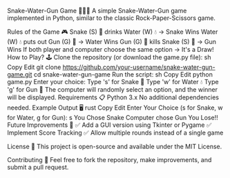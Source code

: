 Snake-Water-Gun Game 🐍💧🔫
A simple Snake-Water-Gun game implemented in Python, similar to the classic Rock-Paper-Scissors game.

Rules of the Game 🎮
Snake (S) 🐍 drinks Water (W) 💧 → Snake Wins
Water (W) 💧 puts out Gun (G) 🔫 → Water Wins
Gun (G) 🔫 kills Snake (S) 🐍 → Gun Wins
If both player and computer choose the same option → It's a Draw!
How to Play? 🕹️
Clone the repository (or download the game.py file):
sh
Copy
Edit
git clone https://github.com/your-username/snake-water-gun-game.git
cd snake-water-gun-game
Run the script:
sh
Copy
Edit
python game.py
Enter your choice:
Type 's' for Snake 🐍
Type 'w' for Water 💧
Type 'g' for Gun 🔫
The computer will randomly select an option, and the winner will be displayed.
Requirements 📋
Python 3.x
No additional dependencies needed.
Example Output 🖥️
rust
Copy
Edit
Enter Your Choice (s for Snake, w for Water, g for Gun): s
You Chose Snake
Computer chose Gun
You Lose!!
Future Improvements 🚀
✅ Add a GUI version using Tkinter or Pygame
✅ Implement Score Tracking
✅ Allow multiple rounds instead of a single game

License 📜
This project is open-source and available under the MIT License.

Contributing 🤝
Feel free to fork the repository, make improvements, and submit a pull request.
